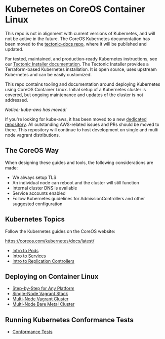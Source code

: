 # Kubernetes on CoreOS Container Linux

<div class="k8s-on-tectonic">
<p class="k8s-on-tectonic-description">This repo is not in alignment with current versions of Kubernetes, and will not be active in the future. The CoreOS Kubernetes documentation has been moved to the <a href="https://github.com/coreos/tectonic-docs/tree/master/Documentation">tectonic-docs repo</a>, where it will be published and updated.</p>

<p class="k8s-on-tectonic-description">For tested, maintained, and production-ready Kubernetes instructions, see our <a href="https://coreos.com/tectonic/docs/latest/install/aws/index.html">Tectonic Installer documentation</a>. The Tectonic Installer provides a Terraform-based Kubernetes installation. It is open source, uses upstream Kubernetes and can be easily customized.</p>
</div>

This repo contains tooling and documentation around deploying Kubernetes using CoreOS Container Linux.
Initial setup of a Kubernetes cluster is covered, but ongoing maintenance and updates of the cluster is not addressed.

*Notice: kube-aws has moved!*

If you're looking for kube-aws, it has been moved to a new [dedicated repository](https://github.com/coreos/kube-aws). All outstanding AWS-related issues and PRs should be moved to there. This repository will continue to host development on single and multi node vagrant distributions.

## The CoreOS Way

When designing these guides and tools, the following considerations are made:

* We always setup TLS
* An individual node can reboot and the cluster will still function
* Internal cluster DNS is available
* Service accounts enabled
* Follow Kubernetes guidelines for AdmissionControllers and other suggested configuration

## Kubernetes Topics

Follow the Kubernetes guides on the CoreOS website:

https://coreos.com/kubernetes/docs/latest/

 - [Intro to Pods](https://coreos.com/kubernetes/docs/latest/pods.html)
 - [Intro to Services](https://coreos.com/kubernetes/docs/latest/services.html)
 - [Intro to Replication Controllers](https://coreos.com/kubernetes/docs/latest/replication-controller.html)

## Deploying on Container Linux

- [Step-by-Step for Any Platform](Documentation/getting-started.md)
- [Single-Node Vagrant Stack](single-node/README.md)
- [Multi-Node Vagrant Cluster](multi-node/vagrant/README.md)
- [Multi-Node Bare Metal Cluster](Documentation/kubernetes-on-baremetal.md)

## Running Kubernetes Conformance Tests

- [Conformance Tests](Documentation/conformance-tests.md)
